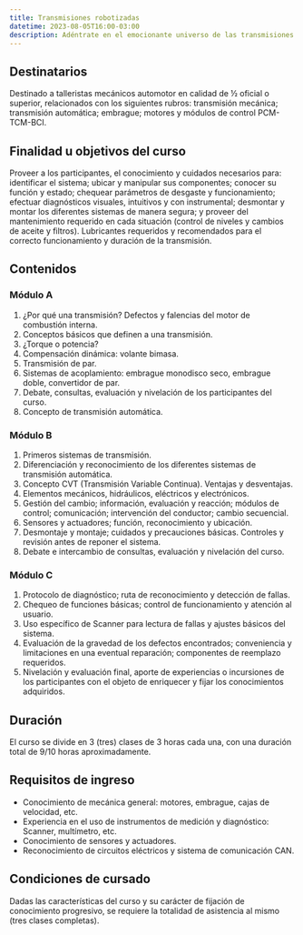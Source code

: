 ```yaml
---
title: Transmisiones robotizadas
datetime: 2023-08-05T16:00-03:00
description: Adéntrate en el emocionante universo de las transmisiones robotizadas y descubre cómo la innovadora tecnología automatiza el cambio de velocidades en los vehículos.
---
```


## Destinatarios

Destinado a talleristas mecánicos automotor en calidad de ½ oficial o superior, relacionados con los siguientes rubros: transmisión mecánica; transmisión automática; embrague; motores y módulos de control PCM-TCM-BCI.

## Finalidad u objetivos del curso

Proveer a los participantes, el conocimiento y cuidados necesarios para: identificar el sistema; ubicar y manipular sus componentes; conocer su función y estado; chequear parámetros de desgaste y funcionamiento; efectuar diagnósticos visuales, intuitivos y con instrumental; desmontar y montar los diferentes sistemas de manera segura; y proveer del mantenimiento requerido en cada situación (control de niveles y cambios de aceite y filtros). Lubricantes requeridos y recomendados para el correcto funcionamiento y duración de la transmisión.

## Contenidos

### Módulo A

1. ¿Por qué una transmisión? Defectos y falencias del motor de combustión interna.
2. Conceptos básicos que definen a una transmisión.
3. ¿Torque o potencia?
4. Compensación dinámica: volante bimasa.
5. Transmisión de par.
6. Sistemas de acoplamiento: embrague monodisco seco, embrague doble, convertidor de par.
7. Debate, consultas, evaluación y nivelación de los participantes del curso.
8. Concepto de transmisión automática.

### Módulo B

1. Primeros sistemas de transmisión.
2. Diferenciación y reconocimiento de los diferentes sistemas de transmisión automática.
3. Concepto CVT (Transmisión Variable Continua). Ventajas y desventajas.
4. Elementos mecánicos, hidráulicos, eléctricos y electrónicos.
5. Gestión del cambio; información, evaluación y reacción; módulos de control; comunicación; intervención del conductor; cambio secuencial.
6. Sensores y actuadores; función, reconocimiento y ubicación.
7. Desmontaje y montaje; cuidados y precauciones básicas. Controles y revisión antes de reponer el sistema.
8. Debate e intercambio de consultas, evaluación y nivelación del curso.

### Módulo C

1. Protocolo de diagnóstico; ruta de reconocimiento y detección de fallas.
2. Chequeo de funciones básicas; control de funcionamiento y atención al usuario.
3. Uso específico de Scanner para lectura de fallas y ajustes básicos del sistema.
4. Evaluación de la gravedad de los defectos encontrados; conveniencia y limitaciones en una eventual reparación; componentes de reemplazo requeridos.
5. Nivelación y evaluación final, aporte de experiencias o incursiones de los participantes con el objeto de enriquecer y fijar los conocimientos adquiridos.

## Duración

El curso se divide en 3 (tres) clases de 3 horas cada una, con una duración total de 9/10 horas aproximadamente.

## Requisitos de ingreso

- Conocimiento de mecánica general: motores, embrague, cajas de velocidad, etc.
- Experiencia en el uso de instrumentos de medición y diagnóstico: Scanner, multímetro, etc.
- Conocimiento de sensores y actuadores.
- Reconocimiento de circuitos eléctricos y sistema de comunicación CAN.

## Condiciones de cursado

Dadas las características del curso y su carácter de fijación de conocimiento progresivo, se requiere la totalidad de asistencia al mismo (tres clases completas).
